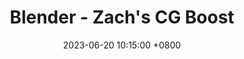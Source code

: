 ---
title: Blender - Zach's CG Boost 
layout: doc
date:   2023-06-20 10:15:00 +0800
categories: blender, index
---